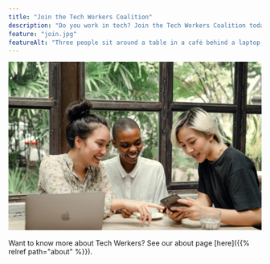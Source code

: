 ```yaml
---
title: "Join the Tech Workers Coalition"
description: "Do you work in tech? Join the Tech Workers Coalition today! You'll stand stronger together with other workers."
feature: "join.jpg"
featureAlt: "Three people sit around a table in a café behind a laptop, laughing together, pointing at a mobile phone. Image by Ketut Subiyanto on Pexels."
---
```


![Three people sit around a table in a café behind a laptop, laughing together, pointing at a mobile phone. Image by Ketut Subiyanto on Pexels.](join.jpg)

Want to know more about Tech Werkers? See our about page [here]({{% relref path="about" %}}).

